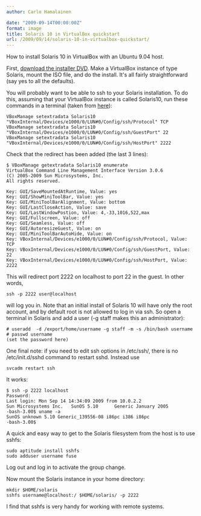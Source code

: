 ```yaml
---
author: Carlo Hamalainen

date: "2009-09-14T00:00:00Z"
format: image
title: Solaris 10 in VirtualBox quickstart
url: /2009/09/14/solaris-10-in-virtualbox-quickstart/
---
```

How to install Solaris 10 in VirtualBox with an Ubuntu 9.04 host.

First, [download the installer DVD](http://www.sun.com/software/solaris/). Make a VirtualBox instance of type Solaris, mount the ISO file, and do the install. It's all fairly straightforward (say yes to all the defaults).

You will probably want to be able to ssh to your Solaris installation. To do this, assuming that your VirtualBox instance is called Solaris10, run these commands in a terminal (taken from [here](http://kdl.nobugware.com/post/2009/02/17/virtualbox-nat-ssh-guest/)):

    VBoxManage setextradata Solaris10  "VBoxInternal/Devices/e1000/0/LUN#0/Config/ssh/Protocol" TCP
    VBoxManage setextradata Solaris10  "VBoxInternal/Devices/e1000/0/LUN#0/Config/ssh/GuestPort" 22
    VBoxManage setextradata Solaris10  "VBoxInternal/Devices/e1000/0/LUN#0/Config/ssh/HostPort" 2222

Check that the redirect has been added (the last 3 lines):

    $ VBoxManage getextradata Solaris10 enumerate
    VirtualBox Command Line Management Interface Version 3.0.6
    (C) 2005-2009 Sun Microsystems, Inc.
    All rights reserved.

    Key: GUI/SaveMountedAtRuntime, Value: yes
    Key: GUI/ShowMiniToolBar, Value: yes
    Key: GUI/MiniToolBarAlignment, Value: bottom
    Key: GUI/LastCloseAction, Value: save
    Key: GUI/LastWindowPostion, Value: 4,-33,1016,522,max
    Key: GUI/Fullscreen, Value: off
    Key: GUI/Seamless, Value: off
    Key: GUI/AutoresizeGuest, Value: on
    Key: GUI/MiniToolBarAutoHide, Value: on
    Key: VBoxInternal/Devices/e1000/0/LUN#0/Config/ssh/Protocol, Value: TCP
    Key: VBoxInternal/Devices/e1000/0/LUN#0/Config/ssh/GuestPort, Value: 22
    Key: VBoxInternal/Devices/e1000/0/LUN#0/Config/ssh/HostPort, Value: 2222

This will redirect port 2222 on localhost to port 22 in the guest. In other words,

    ssh -p 2222 user@localhost

will log you in. Note that an initial install of Solaris 10 will have only the root account, and by default root is not allowed to log in via ssh. So open a terminal in Solaris and add a user (-g staff makes this an administrator):

    # useradd  -d /export/home/username -g staff -m -s /bin/bash username
    # passwd username
    (set the password here)

One final note: if you need to edit ssh options in /etc/ssh/, there is no /etc/init.d/sshd command to restart sshd. Instead use 

    svcadm restart ssh

It works:

    $ ssh -p 2222 localhost
    Password:
    Last login: Mon Sep 14 14:34:09 2009 from 10.0.2.2
    Sun Microsystems Inc.   SunOS 5.10      Generic January 2005
    -bash-3.00$ uname -a
    SunOS unknown 5.10 Generic_139556-08 i86pc i386 i86pc
    -bash-3.00$

A quick and easy way to get to the Solaris filesystem from the host is to use sshfs:

    sudo aptitude install sshfs
    sudo adduser username fuse

Log out and log in to activate the group change.

Now mount the Solaris instance in your home directory:

    mkdir $HOME/solaris
    sshfs username@localhost:/ $HOME/solaris/ -p 2222

I find that sshfs is very handy for working with remote systems.
